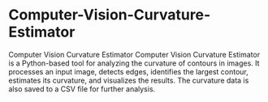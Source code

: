 # Computer-Vision-Curvature-Estimator
Computer Vision Curvature Estimator Computer Vision Curvature Estimator is a Python-based tool for analyzing the curvature of contours in images. It processes an input image, detects edges, identifies the largest contour, estimates its curvature, and visualizes the results. The curvature data is also saved to a CSV file for further analysis.
